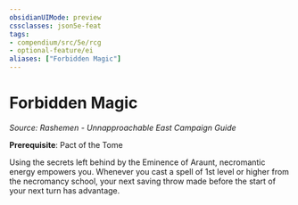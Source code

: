 ```yaml
---
obsidianUIMode: preview
cssclasses: json5e-feat
tags:
- compendium/src/5e/rcg
- optional-feature/ei
aliases: ["Forbidden Magic"]
---
```

# Forbidden Magic
*Source: Rashemen - Unnapproachable East Campaign Guide*  

**Prerequisite**: Pact of the Tome

Using the secrets left behind by the Eminence of Araunt, necromantic energy empowers you. Whenever you cast a spell of 1st level or higher from the necromancy school, your next saving throw made before the start of your next turn has advantage.